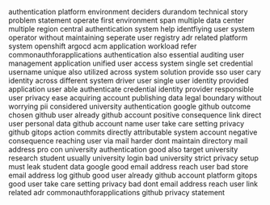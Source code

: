 authentication platform environment deciders durandom technical story problem statement operate first environment span multiple data center multiple region central authentication system help identfiying user system operator without maintaining seperate user registry adr related platform system openshift argocd acm application workload refer commonauthforapplications authentication also essential auditing user management application unified user access system single set credential username unique also utilized across system solution provide sso user cary identity across different system driver user single user identity provided application user able authenticate credential identity provider responsible user privacy ease acquiring account publishing data legal boundary without worrying pii considered university authentication google github outcome chosen github user already github account positive consequence link direct user personal data github account name user take care setting privacy github gitops action commits directly attributable system account negative consequence reaching user via mail harder dont maintain directory mail address pro con university authentication good also target university research student usually university login bad university strict privacy setup must leak student data google good email address reach user bad store email address log github good user already github account platform gitops good user take care setting privacy bad dont email address reach user link related adr commonauthforapplications github privacy statement